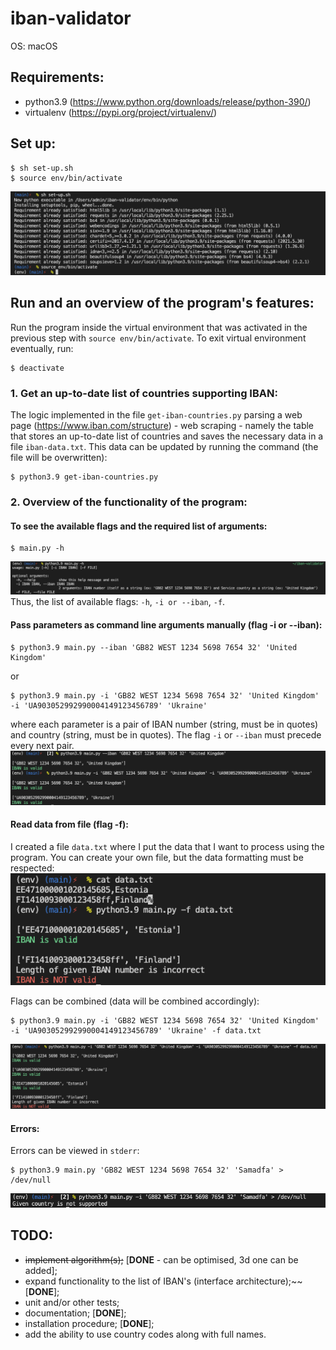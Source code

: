 # iban-validator
OS: macOS

## Requirements:
- python3.9 (https://www.python.org/downloads/release/python-390/)
- virtualenv (https://pypi.org/project/virtualenv/)

## Set up:
```
$ sh set-up.sh
$ source env/bin/activate
```
![set-up](screenshots/set-up.png)

## Run and an overview of the program's features:
Run the program inside the virtual environment that was activated in the previous step with `source env/bin/activate`.
To exit virtual environment eventually, run:
```
$ deactivate
```
### 1. Get an up-to-date list of countries supporting IBAN:
The logic implemented in the file `get-iban-countries.py` parsing a web page (https://www.iban.com/structure) - web scraping - namely the table that stores an up-to-date list of countries and saves the necessary data in a file `iban-data.txt`. This data can be updated by running the command (the file will be overwritten):
```
$ python3.9 get-iban-countries.py
```
### 2. Overview of the functionality of the program:
#### To see the available flags and the required list of arguments:
```
$ main.py -h
```
![help](screenshots/help.png)
Thus, the list of available flags: `-h`, `-i or --iban`, `-f`.

#### Pass parameters as command line arguments manually (flag -i or --iban):
```
$ python3.9 main.py --iban 'GB82 WEST 1234 5698 7654 32' 'United Kingdom'
```
or
```
$ python3.9 main.py -i 'GB82 WEST 1234 5698 7654 32' 'United Kingdom' -i 'UA903052992990004149123456789' 'Ukraine'
```
where each parameter is a pair of IBAN number (string, must be in quotes) and country (string, must be in quotes). The flag `-i` or `--iban` must precede every next pair.
![i-flag](screenshots/i-flag.png)

#### Read data from file (flag -f):
I created a file `data.txt` where I put the data that I want to process using the program. You can create your own file, but the data formatting must be respected:
![f-flag](screenshots/f-flag.png)

Flags can be combined (data will be combined accordingly):
```
$ python3.9 main.py -i 'GB82 WEST 1234 5698 7654 32' 'United Kingdom' -i 'UA903052992990004149123456789' 'Ukraine' -f data.txt
```
![i-f-flag](screenshots/i-f-flags.png)

#### Errors:
Errors can be viewed in `stderr`:
```
$ python3.9 main.py 'GB82 WEST 1234 5698 7654 32' 'Samadfa' > /dev/null
```
![error](screenshots/error.png)

## TODO:
- ~~implement algorithm(s);~~ [**DONE** - can be optimised, 3d one can be added];
- expand functionality to the list of IBAN's (interface architecture);~~ [**DONE**];
- unit and/or other tests;
- documentation; [**DONE**];
- installation procedure; [**DONE**];
- add the ability to use country codes along with full names.